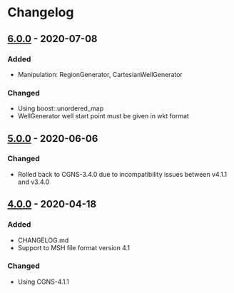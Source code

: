 # Changelog

## [6.0.0] - 2020-07-08

### Added

- Manipulation: RegionGenerator, CartesianWellGenerator

### Changed

- Using boost::unordered_map
- WellGenerator well start point must be given in wkt format

[6.0.0]: https://github.com/felipegiacomelli/MSHtoCGNS/compare/v5.0.0...v6.0.0

## [5.0.0] - 2020-06-06

### Changed

- Rolled back to CGNS-3.4.0 due to incompatibility issues between v4.1.1 and v3.4.0

[5.0.0]: https://github.com/felipegiacomelli/MSHtoCGNS/compare/v4.0.0...v5.0.0

## [4.0.0] - 2020-04-18

### Added

- CHANGELOG.md
- Support to MSH file format version 4.1

### Changed

- Using CGNS-4.1.1

[4.0.0]: https://github.com/felipegiacomelli/MSHtoCGNS/compare/v3.0.0...v4.0.0
